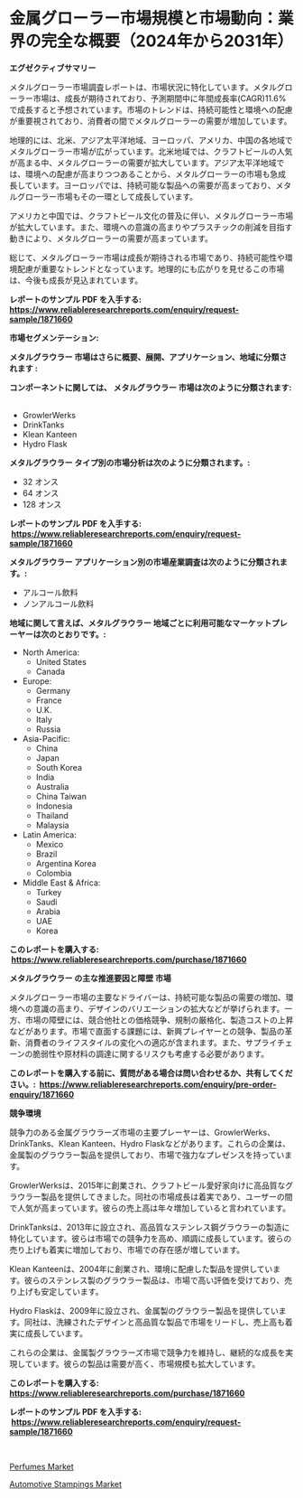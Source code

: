 <p><h1>金属グローラー市場規模と市場動向：業界の完全な概要（2024年から2031年）</h1></p><p><strong>エグゼクティブサマリー</strong></p>
<p><p>メタルグローラー市場調査レポートは、市場状況に特化しています。メタルグローラー市場は、成長が期待されており、予測期間中に年間成長率(CAGR)11.6%で成長すると予想されています。市場のトレンドは、持続可能性と環境への配慮が重要視されており、消費者の間でメタルグローラーの需要が増加しています。</p><p>地理的には、北米、アジア太平洋地域、ヨーロッパ、アメリカ、中国の各地域でメタルグローラー市場が広がっています。北米地域では、クラフトビールの人気が高まる中、メタルグローラーの需要が拡大しています。アジア太平洋地域では、環境への配慮が高まりつつあることから、メタルグローラーの市場も急成長しています。ヨーロッパでは、持続可能な製品への需要が高まっており、メタルグローラー市場もその一環として成長しています。</p><p>アメリカと中国では、クラフトビール文化の普及に伴い、メタルグローラー市場が拡大しています。また、環境への意識の高まりやプラスチックの削減を目指す動きにより、メタルグローラーの需要が高まっています。</p><p>総じて、メタルグローラー市場は成長が期待される市場であり、持続可能性や環境配慮が重要なトレンドとなっています。地理的にも広がりを見せるこの市場は、今後も成長が見込まれています。</p></p>
<p><strong>レポートのサンプル PDF を入手する: <a href="https://www.reliableresearchreports.com/enquiry/request-sample/1871660">https://www.reliableresearchreports.com/enquiry/request-sample/1871660</a></strong></p>
<p><strong>市場セグメンテーション:</strong></p>
<p><strong> メタルグラウラー 市場はさらに概要、展開、アプリケーション、地域に分類されます :</strong></p>
<p><strong>コンポーネントに関しては、 メタルグラウラー 市場は次のように分類されます: &nbsp;</strong></p>
<p><ul><li>GrowlerWerks</li><li>DrinkTanks</li><li>Klean Kanteen</li><li>Hydro Flask</li></ul></p>
<p><strong> メタルグラウラー タイプ別の市場分析は次のように分類されます。:</strong></p>
<p><ul><li>32 オンス</li><li>64 オンス</li><li>128 オンス</li></ul></p>
<p><strong>レポートのサンプル PDF を入手する: &nbsp;<a href="https://www.reliableresearchreports.com/enquiry/request-sample/1871660">https://www.reliableresearchreports.com/enquiry/request-sample/1871660</a></strong></p>
<p><strong> メタルグラウラー アプリケーション別の市場産業調査は次のように分類されます。:</strong></p>
<p><ul><li>アルコール飲料</li><li>ノンアルコール飲料</li></ul></p>
<p><strong>地域に関して言えば、メタルグラウラー 地域ごとに利用可能なマーケットプレーヤーは次のとおりです。:</strong></p>
<p><ul>
    <li>
        North America:
        <ul>
            <li>United States</li>
            <li>Canada</li>
        </ul>
    </li>
    <li>
        Europe:
        <ul>
            <li>Germany</li>
            <li>France</li>
            <li>U.K.</li>
            <li>Italy</li>
            <li>Russia</li>
        </ul>
    </li>
    <li>
        Asia-Pacific:
        <ul>
            <li>China</li>
            <li>Japan</li>
            <li>South Korea</li>
            <li>India</li>
            <li>Australia</li>
            <li>China Taiwan</li>
            <li>Indonesia</li>
            <li>Thailand</li>
            <li>Malaysia</li>
        </ul>
    </li>
    <li>
        Latin America:
        <ul>
            <li>Mexico</li>
            <li>Brazil</li>
            <li>Argentina Korea</li>
            <li>Colombia</li>
        </ul>
    </li>
    <li>
        Middle East & Africa:
        <ul>
            <li>Turkey</li>
            <li>Saudi</li>
            <li>Arabia</li>
            <li>UAE</li>
            <li>Korea</li>
        </ul>
    </li>
    </ul></p>
<p><strong>このレポートを購入する: &nbsp;<a href="https://www.reliableresearchreports.com/purchase/1871660">https://www.reliableresearchreports.com/purchase/1871660</a></strong></p>
<p><strong>メタルグラウラー の主な推進要因と障壁 市場</strong></p>
<p><p>メタルグローラー市場の主要なドライバーは、持続可能な製品の需要の増加、環境への意識の高まり、デザインのバリエーションの拡大などが挙げられます。一方、市場の障壁には、競合他社との価格競争、規制の厳格化、製造コストの上昇などがあります。市場で直面する課題には、新興プレイヤーとの競争、製品の革新、消費者のライフスタイルの変化への適応が含まれます。また、サプライチェーンの脆弱性や原材料の調達に関するリスクも考慮する必要があります。</p></p>
<p><strong>このレポートを購入する前に、質問がある場合は問い合わせるか、共有してください。:&nbsp; <a href="https://www.reliableresearchreports.com/enquiry/pre-order-enquiry/1871660">https://www.reliableresearchreports.com/enquiry/pre-order-enquiry/1871660</a></strong></p>
<p><strong>競争環境</strong></p>
<p><p>競争力のある金属グラウラーズ市場の主要プレーヤーは、GrowlerWerks、DrinkTanks、Klean Kanteen、Hydro Flaskなどがあります。これらの企業は、金属製のグラウラー製品を提供しており、市場で強力なプレゼンスを持っています。</p><p>GrowlerWerksは、2015年に創業され、クラフトビール愛好家向けに高品質なグラウラー製品を提供してきました。同社の市場成長は着実であり、ユーザーの間で人気が高まっています。彼らの売上高は年々増加していると言われています。</p><p>DrinkTanksは、2013年に設立され、高品質なステンレス鋼グラウラーの製造に特化しています。彼らは市場での競争力を高め、順調に成長しています。彼らの売り上げも着実に増加しており、市場での存在感が増しています。</p><p>Klean Kanteenは、2004年に創業され、環境に配慮した製品を提供しています。彼らのステンレス製のグラウラー製品は、市場で高い評価を受けており、売り上げも安定しています。</p><p>Hydro Flaskは、2009年に設立され、金属製のグラウラー製品を提供しています。同社は、洗練されたデザインと高品質な製品で市場をリードし、売上高も着実に成長しています。</p><p>これらの企業は、金属製グラウラーズ市場で競争力を維持し、継続的な成長を実現しています。彼らの製品は需要が高く、市場規模も拡大しています。</p></p>
<p><strong>このレポートを購入する: &nbsp; <a href="https://www.reliableresearchreports.com/purchase/1871660">https://www.reliableresearchreports.com/purchase/1871660</a></strong></p>
<p><strong>レポートのサンプル PDF を入手する: &nbsp;<a href="https://www.reliableresearchreports.com/enquiry/request-sample/1871660">https://www.reliableresearchreports.com/enquiry/request-sample/1871660</a></strong><strong></strong></p>
<p>&nbsp;</p>
<p><p><a href="https://github.com/Angelnienowdseej3e45z3p8c/Market-Research-Report-List-1/blob/main/perfumes-market.md">Perfumes Market</a></p><p><a href="https://carnation-joke-41f.notion.site/Automotive-Stampings-Market-Size-2024-2031-Global-Industrial-Analysis-Key-Geographical-Regions-M-0bae982c26e5459bbd209d5acff3fefb">Automotive Stampings Market</a></p></p>
